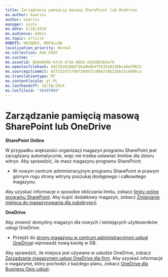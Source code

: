 ```yaml
---
title: Zarządzanie pamięcią masową SharePoint lub OneDrive
ms.author: kaarins
author: kaarins
manager: scotv
ms.date: 5/18/2018
ms.audience: Admin
ms.topic: article
ROBOTS: NOINDEX, NOFOLLOW
localization_priority: Normal
ms.collection: Adm_O365
ms.custom: ''
ms.assetid: 8b0e6b9b-67c9-4716-8602-ebb58b364ef9
ms.openlocfilehash: 4427626108df36a8b8b4f5535a8236bc4de59832
ms.sourcegitcommit: 037331d71f06750d972c0b6278b23bb15c4806ca
ms.translationtype: MT
ms.contentlocale: pl-PL
ms.lasthandoff: 10/18/2019
ms.locfileid: "36497093"
---
```

# <a name="manage-your-sharepoint-or-onedrive-storage"></a>Zarządzanie pamięcią masową SharePoint lub OneDrive

 **SharePoint Online**
  
W przypadku większości organizacji magazyn programu SharePoint jest zarządzany automatycznie, więc nie trzeba ustawiać limitów dla zbioru witryn. Aby sprawdzić, ile masz magazynu programu SharePoint:
  
- W nowym centrum administracyjnym programu SharePoint w prawym górnym rogu strony witryny poszukaj dostępnego i całkowitego magazynu.
    
Aby uzyskać informacje o sposobie obliczania limitu, zobacz [limity online programu SharePoint](https://go.microsoft.com/fwlink/p/?LinkID=856113). Aby kupić dodatkowy magazyn, zobacz [Zmienianie miejsca do magazynowania dla subskrypcji](https://go.microsoft.com/fwlink/?linkid=866428).
  
 **OneDrive**
  
Aby zmienić domyślny magazyn dla nowych i istniejących użytkowników usługi OneDrive:
  
- Przejdź do [strony magazynu w centrum administracyjnym usługi OneDrive](https://admin.onedrive.com/?v=StorageSettings)i wprowadź nową kwotę w GB.
    
Aby sprawdzić, ile miejsca jest używane w usłudze OneDrive, zobacz [Zarządzanie magazynem usługi OneDrive dla firm](https://go.microsoft.com/fwlink/?linkid=866429). Aby uzyskać informacje o magazynie, który pochodzi z każdego planu, zobacz [OneDrive dla Business Opis usługi](https://go.microsoft.com/fwlink/p/?LinkID=826071).
  

